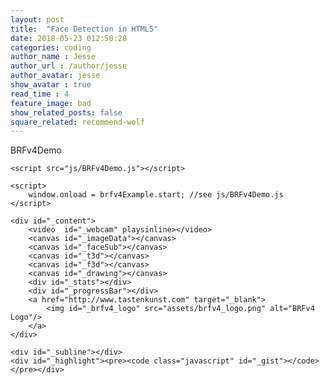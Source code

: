 ```yaml
---
layout: post
title:  "Face Detection in HTML5"
date: 2018-05-23 012:50:28
categories: coding
author_name : Jesse
author_url : /author/jesse
author_avatar: jesse
show_avatar : true
read_time : 4
feature_image: bad
show_related_posts: false
square_related: recommend-wolf
---
```

BRFv4Demo

<script src="js/libs/createjs/preloadjs.min.js"></script>
	<script src="js/BRFv4Demo.js"></script>

	<script>
		window.onload = brfv4Example.start; //see js/BRFv4Demo.js
	</script>

  <body>

  <div id="_wrapper">

  	<div id="_content">
  		<video  id="_webcam" playsinline></video>
  		<canvas id="_imageData"></canvas>
  		<canvas id="_faceSub"></canvas>
  		<canvas id="_t3d"></canvas>
  		<canvas id="_f3d"></canvas>
  		<canvas id="_drawing"></canvas>
  		<div id="_stats"></div>
  		<div id="_progressBar"></div>
  		<a href="http://www.tastenkunst.com" target="_blank">
  			<img id="_brfv4_logo" src="assets/brfv4_logo.png" alt="BRFv4 Logo"/>
  		</a>
  	</div>

  	<div id="_subline"></div>
  	<div id="_highlight"><pre><code class="javascript" id="_gist"></code></pre></div>
  </div>

  <div id="_settingsRight"></div>

  </body>
